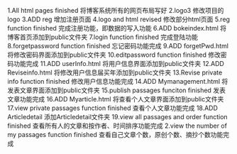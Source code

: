 1.All html pages finished
将博客系统所有的网页布局写好
2.logo3
修改项目的logo
3.ADD reg
增加注册页面
4.logo and html revised
修改部分html页面
5.reg function finished
完成注册功能，即数据的写入功能
6.ADD bokeindex.html
将博客首页添加到public文件夹
7.login function finished
完成登陆功能
8.forgetpassword function finished
忘记密码功能完成
9.ADD forgetPwd.html
将修改密码界面添加到public文件夹
10.editpassword function finished
修改密码功能完成
11.ADD userInfo.html
将用户信息界面添加到public文件夹
12.ADD Reviseinfo.html
将修改用户信息届买年添加到public文件夹
13.Revise private info function finished
修改用户信息功能完成
14.ADD Mymanagement.html
将发表文章界面添加到public文件夹
15.publish passages funciton finished
发表文章功能完成
16.ADD Myarticle.html
将查看个人文章界面添加到public文件夹
17.view private passages function finished
查看个人文章功能完成 
18.ADD Articledetail
添加Articledetail文件夹
19.view all passages and order function finished
查看所有人的文章和按作者、时间排序功能完成 
2.view the number of my passages function finished
查看自己文章个数，原创个数、摘抄个数功能完成